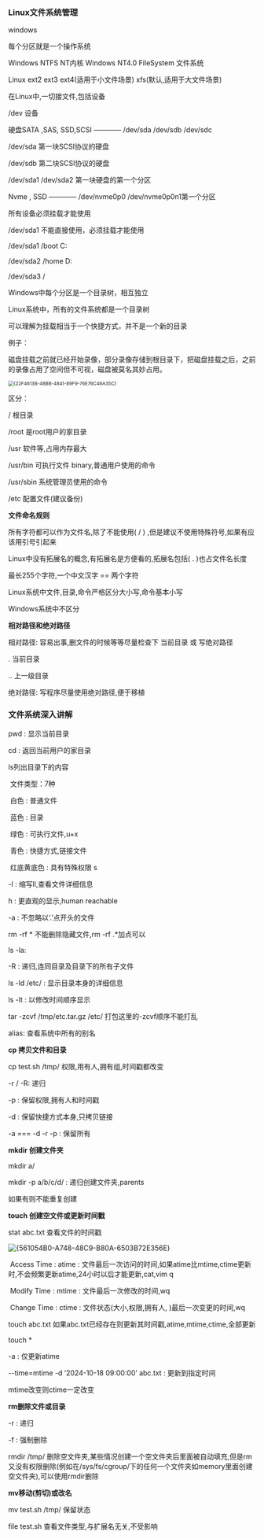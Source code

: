 ### Linux文件系统管理



windows

每个分区就是一个操作系统

Windows NTFS NT内核 Windows NT4.0  FileSystem 文件系统

Linux  ext2  ext3  ext4(适用于小文件场景) xfs(默认,适用于大文件场景)

在Linux中,一切接文件,包括设备

/dev  设备 

硬盘SATA ,SAS, SSD,SCSI ———— /dev/sda  /dev/sdb  /dev/sdc 

/dev/sda 第一块SCSI协议的硬盘

/dev/sdb 第二块SCSI协议的硬盘

/dev/sda1  /dev/sda2  第一块硬盘的第一个分区

Nvme , SSD ———— /dev/nvme0p0  /dev/nvme0p0n1第一个分区



所有设备必须挂载才能使用

/dev/sda1 不能直接使用，必须挂载才能使用

/dev/sda1 /boot      C:

/dev/sda2 /home    D:

/dev/sda3 / 

Windows中每个分区是一个目录树，相互独立

Linux系统中，所有的文件系统都是一个目录树

可以理解为挂载相当于一个快捷方式，并不是一个新的目录



例子：

磁盘挂载之前就已经开始录像，部分录像存储到根目录下，把磁盘挂载之后，之前的录像占用了空间但不可视，磁盘被莫名其妙占用。

<img src="./assets/03-Linux%E7%B3%BB%E7%BB%9F%E7%9B%AE%E5%BD%95%E7%BB%93%E6%9E%84%E5%92%8C%E7%AE%A1%E7%90%86%E5%91%BD%E4%BB%A4.assets/%7B22F4613B-4BBB-4841-89F9-76E76C46A35C%7D.png" alt="{22F4613B-4BBB-4841-89F9-76E76C46A35C}" style="zoom: 67%;" />

区分：

/  根目录

/root  是root用户的家目录

/usr 软件等,占用内存最大

/usr/bin  可执行文件 binary,普通用户使用的命令

/usr/sbin  系统管理员使用的命令

/etc  配置文件(建议备份)



**文件命名规则**

所有字符都可以作为文件名,除了不能使用( / ) ,但是建议不使用特殊符号,如果有应该用引号引起来

Linux中没有拓展名的概念,有拓展名是方便看的,拓展名包括( . )也占文件名长度

最长255个字符,一个中文汉字 == 两个字符

Linux系统中文件,目录,命令严格区分大小写,命令基本小写

Windows系统中不区分



**相对路径和绝对路径**

相对路径: 容易出事,删文件的时候等等尽量检查下 当前目录 或 写绝对路径

.  当前目录

..  上一级目录

绝对路径: 写程序尽量使用绝对路径,便于移植





### 文件系统深入讲解

pwd : 显示当前目录

cd : 返回当前用户的家目录

ls列出目录下的内容

​	文件类型：7种

​	白色 : 普通文件

​	蓝色 : 目录

​	绿色 : 可执行文件,u+x

​	青色 : 快捷方式,链接文件

​	红底黄底色 :  具有特殊权限 s

-l : 缩写ll,查看文件详细信息

h : 更直观的显示,human reachable

-a : 不忽略以‘.’点开头的文件

rm -rf \* 不能删除隐藏文件,rm -rf .\*加点可以

ls -la: 

-R : 递归,连同目录及目录下的所有子文件

ls -ld /etc/ : 显示目录本身的详细信息

ls -lt : 以修改时间顺序显示



tar -zcvf /tmp/etc.tar.gz /etc/  打包这里的-zcvf顺序不能打乱

alias: 查看系统中所有的别名



**cp 拷贝文件和目录**

cp test.sh /tmp/ 权限,用有人,拥有组,时间戳都改变

-r / -R: 递归

-p : 保留权限,拥有人和时间戳

-d : 保留快捷方式本身,只拷贝链接

-a === -d -r -p : 保留所有



**mkdir 创建文件夹**

mkdir a/ 

mkdir -p a/b/c/d/  : 递归创建文件夹,parents

如果有则不能重复创建



**touch 创建空文件或更新时间戳**

stat abc.txt 查看文件的时间戳

![{561054B0-A748-48C9-B80A-6503B72E356E}](https://notes-ming.oss-cn-beijing.aliyuncs.com/images/20241221143159262.png)

​	Access Time : atime : 文件最后一次访问的时间,如果atime比mtime,ctime更新时,不会频繁更新atime,24小时以后才能更新,cat,vim q

​	Modify Time : mtime : 文件最后一次修改的时间,wq

​	Change Time : ctime : 文件状态(大小,权限,拥有人,  )最后一次变更的时间,wq

touch abc.txt 如果abc.txt已经存在则更新其时间戳,atime,mtime,ctime,全部更新

touch \*

-a : 仅更新atime

\-\-time=mtime -d ‘2024-10-18 09:00:00’ abc.txt  :  更新到指定时间

mtime改变则ctime一定改变



**rm删除文件或目录**

-r : 递归

-f : 强制删除

rmdir /tmp/  删除空文件夹,某些情况创建一个空文件夹后里面被自动填充,但是rm又没有权限删除(例如在/sys/fs/cgroup/下的任何一个文件夹如memory里面创建空文件夹),可以使用rmdir删除



**mv移动(剪切)或改名**

mv test.sh /tmp/ 保留状态

file test.sh 查看文件类型,与扩展名无关,不受影响